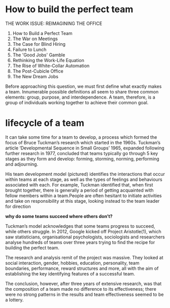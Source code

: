 # How to build the perfect team



THE WORK ISSUE: REIMAGINING THE OFFICE
1. How to Build a Perfect Team
2. The War on Meetings
3. The Case for Blind Hiring
4. Failure to Lunch
5. The 'Good Jobs' Gamble
6. Rethinking the Work-Life Equation
7. The Rise of White-Collar Automation
8. The Post-Cubicle Office
9. The New Dream Jobs

Before approaching this question, we must first define what exactly makes a team. Innumerable possible definitions all seem to share three common elements: group, purpose, and interdependence. A team, therefore, is a group of individuals working together to achieve their common goal.


# lifecycle of a team


It can take some time for a team to develop, a process which formed the focus of Bruce Tuckman’s research which started in the 1960s. Tuckman’s article ‘Developmental Sequence in Small Groups’ 1965, expanded following further research in 1977, concluded that teams typically go through 5 key stages as they form and develop: forming, storming, norming, performing and adjourning.

His team development model (pictured) identifies the interactions that occur within teams at each stage, as well as the types of feelings and behaviours associated with each. For example, Tuckman identified that, when first brought together, there is generally a period of getting acquainted with fellow members within a team.People are often hesitant to initiate activities and take on responsibility at this stage, looking instead to the team leader for direction



**why do some teams succeed where others don’t?**


Tuckman’s model acknowledges that some teams progress to succeed, while others struggle. In 2012, Google kicked off Project Aristotle(1), which saw statisticians, organisational psychologists, sociologists and researchers analyse hundreds of teams over three years trying to find the recipe for building the perfect team.

The research and analysis remit of the project was massive. They looked at social interaction, gender, hobbies, education, personality, team boundaries, performance, reward structures and more, all with the aim of establishing the key identifying features of a successful team.

The conclusion, however, after three years of extensive research, was that the composition of a team made no difference to its effectiveness; there were no strong patterns in the results and team effectiveness seemed to be a lottery.